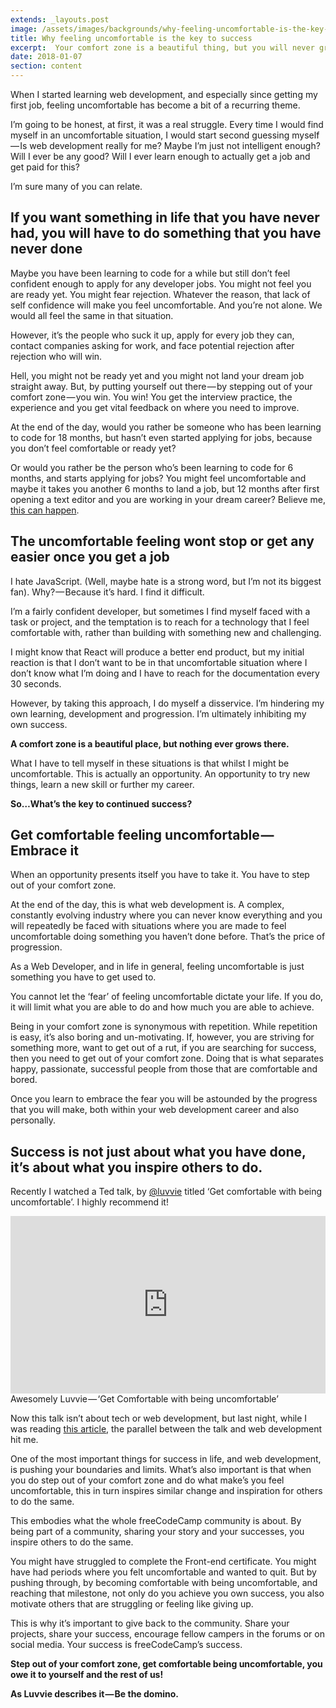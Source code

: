 ```yaml
---
extends: _layouts.post
image: /assets/images/backgrounds/why-feeling-uncomfortable-is-the-key-to-success.png
title: Why feeling uncomfortable is the key to success
excerpt:  Your comfort zone is a beautiful thing, but you will never grow there. 🌱
date: 2018-01-07
section: content
---
```

When I started learning web development, and especially since getting my first job, feeling uncomfortable has become a bit of a recurring theme.

I’m going to be honest, at first, it was a real struggle. Every time I would find myself in an uncomfortable situation, I would start second guessing myself — Is web development really for me? Maybe I’m just not intelligent enough? Will I ever be any good? Will I ever learn enough to actually get a job and get paid for this?

I’m sure many of you can relate.

## If you want something in life that you have never had, you will have to do something that you have never done

Maybe you have been learning to code for a while but still don’t feel confident enough to apply for any developer jobs. You might not feel you are ready yet. You might fear rejection. Whatever the reason, that lack of self confidence will make you feel uncomfortable. And you’re not alone. We would all feel the same in that situation.

However, it’s the people who suck it up, apply for every job they can, contact companies asking for work, and face potential rejection after rejection who will win.

Hell, you might not be ready yet and you might not land your dream job straight away. But, by putting yourself out there — by stepping out of your comfort zone — you win. You win! You get the interview practice, the experience and you get vital feedback on where you need to improve.

At the end of the day, would you rather be someone who has been learning to code for 18 months, but hasn’t even started applying for jobs, because you don’t feel comfortable or ready yet?

Or would you rather be the person who’s been learning to code for 6 months, and starts applying for jobs? You might feel uncomfortable and maybe it takes you another 6 months to land a job, but 12 months after first opening a text editor and you are working in your dream career? Believe me, [this can happen](https://www.rickwest.co.uk/first-web-development-job/).

## The uncomfortable feeling wont stop or get any easier once you get a job

I hate JavaScript. (Well, maybe hate is a strong word, but I’m not its biggest fan). Why? — Because it’s hard. I find it difficult.

I’m a fairly confident developer, but sometimes I find myself faced with a task or project, and the temptation is to reach for a technology that I feel comfortable with, rather than building with something new and challenging.

I might know that React will produce a better end product, but my initial reaction is that I don’t want to be in that uncomfortable situation where I don’t know what I’m doing and I have to reach for the documentation every 30 seconds.

However, by taking this approach, I do myself a disservice. I’m hindering my own learning, development and progression. I’m ultimately inhibiting my own success.

**A comfort zone is a beautiful place, but nothing ever grows there.**

What I have to tell myself in these situations is that whilst I might be uncomfortable. This is actually an opportunity. An opportunity to try new things, learn a new skill or further my career.

**So…What’s the key to continued success?**

## Get comfortable feeling uncomfortable — Embrace it

When an opportunity presents itself you have to take it. You have to step out of your comfort zone.

At the end of the day, this is what web development is. A complex, constantly evolving industry where you can never know everything and you will repeatedly be faced with situations where you are made to feel uncomfortable doing something you haven’t done before. That’s the price of progression.

As a Web Developer, and in life in general, feeling uncomfortable is just something you have to get used to.

You cannot let the ‘fear’ of feeling uncomfortable dictate your life. If you do, it will limit what you are able to do and how much you are able to achieve.

Being in your comfort zone is synonymous with repetition. While repetition is easy, it’s also boring and un-motivating. If, however, you are striving for something more, want to get out of a rut, if you are searching for success, then you need to get out of your comfort zone. Doing that is what separates happy, passionate, successful people from those that are comfortable and bored.

Once you learn to embrace the fear you will be astounded by the progress that you will make, both within your web development career and also personally.

## Success is not just about what you have done, it’s about what you inspire others to do.

Recently I watched a Ted talk, by [@luvvie](https://twitter.com/luvvie) titled ‘Get comfortable with being uncomfortable’. I highly recommend it!

<div style="max-width:854px"><div style="position:relative;height:0;padding-bottom:56.25%"><iframe src="https://embed.ted.com/talks/lang/en/luvvie_ajayi_get_comfortable_with_being_uncomfortable" width="854" height="480" style="position:absolute;left:0;top:0;width:100%;height:100%" frameborder="0" scrolling="no" allowfullscreen></iframe></div></div>
<span class="caption text-muted">Awesomely Luvvie — ‘Get Comfortable with being uncomfortable’</span>

Now this talk isn’t about tech or web development, but last night, while I was reading [this article](https://medium.freecodecamp.org/inspirational-success-stories-from-self-taught-web-developers-4f6f375cf17d), the parallel between the talk and web development hit me.

One of the most important things for success in life, and web development, is pushing your boundaries and limits. What’s also important is that when you do step out of your comfort zone and do what make’s you feel uncomfortable, this in turn inspires similar change and inspiration for others to do the same.

This embodies what the whole freeCodeCamp community is about. By being part of a community, sharing your story and your successes, you inspire others to do the same.

You might have struggled to complete the Front-end certificate. You might have had periods where you felt uncomfortable and wanted to quit. But by pushing through, by becoming comfortable with being uncomfortable, and reaching that milestone, not only do you achieve you own success, you also motivate others that are struggling or feeling like giving up.

This is why it’s important to give back to the community. Share your projects, share your success, encourage fellow campers in the forums or on social media. Your success is freeCodeCamp’s success.

**Step out of your comfort zone, get comfortable being uncomfortable, you owe it to yourself and the rest of us!**

**As Luvvie describes it — Be the domino.**